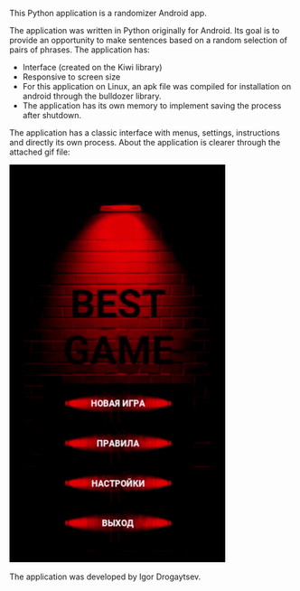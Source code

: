 This Python application is a randomizer Android app.

The application was written in Python originally for Android. Its goal is to provide an opportunity to make sentences based on a random selection of pairs of phrases. The application has:

- Interface (created on the Kiwi library)
- Responsive to screen size
- For this application on Linux, an apk file was compiled for installation on android through the bulldozer library.
- The application has its own memory to implement saving the process after shutdown.

The application has a classic interface with menus, settings, instructions and directly its own process. About the application is clearer through the attached gif file:

![Image alt](https://github.com/MisterDROG/Android-Randomizer/blob/master/AndroidApp.gif)

The application was developed by Igor Drogaytsev.

